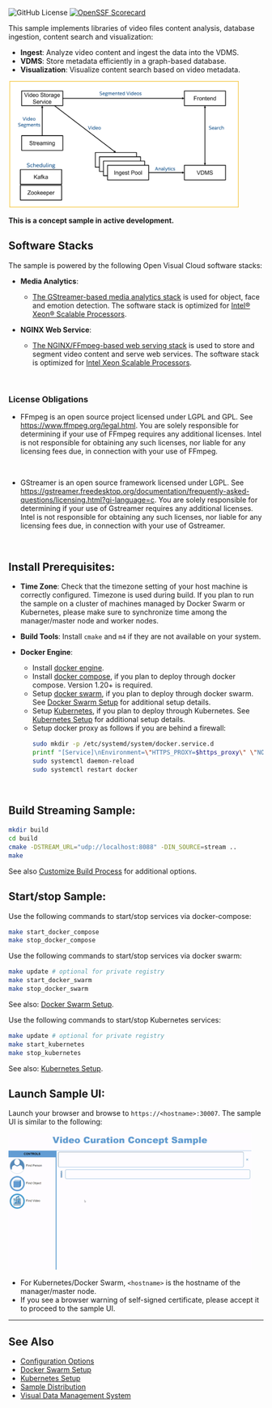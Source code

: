 ![GitHub License](https://img.shields.io/github/license/IntelLabs/Video-Curation-Sample)
[![OpenSSF Scorecard](https://api.scorecard.dev/projects/github.com/IntelLabs/Video-Curation-Sample/badge)](https://scorecard.dev/viewer/?uri=github.com/IntelLabs/Video-Curation-Sample)

This sample implements libraries of video files content analysis, database ingestion, content search and visualization:
- **Ingest**: Analyze video content and ingest the data into the VDMS.
- **VDMS**: Store metadata efficiently in a graph-based database.
- **Visualization**: Visualize content search based on video metadata.

<IMG src="doc/arch.png" height="250px">

**This is a concept sample in active development.**
<br>

## Software Stacks

The sample is powered by the following Open Visual Cloud software stacks:
- **Media Analytics**:
  - [The GStreamer-based media analytics stack](https://github.com/OpenVisualCloud/Dockerfiles/tree/v21.3/Xeon/ubuntu-18.04/analytics/gst) is used for object, face and emotion detection. The software stack is optimized for [Intel® Xeon® Scalable Processors](https://github.com/OpenVisualCloud/Dockerfiles/tree/v21.3/Xeon/ubuntu-18.04/analytics/gst).

- **NGINX Web Service**:
  - [The NGINX/FFmpeg-based web serving stack](https://github.com/OpenVisualCloud/Dockerfiles/tree/v23.1/Xeon/ubuntu-20.04/media/nginx) is used to store and segment video content and serve web services. The software stack is optimized for [Intel Xeon Scalable Processors](https://github.com/OpenVisualCloud/Dockerfiles/tree/v23.1/Xeon/ubuntu-20.04/media/nginx).
<br>

### License Obligations

- FFmpeg is an open source project licensed under LGPL and GPL. See https://www.ffmpeg.org/legal.html. You are solely responsible for determining if your use of FFmpeg requires any additional licenses. Intel is not responsible for obtaining any such licenses, nor liable for any licensing fees due, in connection with your use of FFmpeg.
<br>

- GStreamer is an open source framework licensed under LGPL. See https://gstreamer.freedesktop.org/documentation/frequently-asked-questions/licensing.html?gi-language=c.  You are solely responsible for determining if your use of Gstreamer requires any additional licenses.  Intel is not responsible for obtaining any such licenses, nor liable for any licensing fees due, in connection with your use of Gstreamer.
<br>


## Install Prerequisites:

- **Time Zone**: Check that the timezone setting of your host machine is correctly configured. Timezone is used during build. If you plan to run the sample on a cluster of machines managed by Docker Swarm or Kubernetes, please make sure to synchronize time among the manager/master node and worker nodes.

- **Build Tools**: Install ```cmake``` and ```m4``` if they are not available on your system.

- **Docker Engine**:
  - Install [docker engine](https://docs.docker.com/install).
  - Install [docker compose](https://docs.docker.com/compose/install), if you plan to deploy through docker compose. Version 1.20+ is required.
  - Setup [docker swarm](https://docs.docker.com/engine/swarm), if you plan to deploy through docker swarm. See [Docker Swarm Setup](deployment/docker-swarm/README.md) for additional setup details.
  - Setup [Kubernetes](https://kubernetes.io/docs/setup), if you plan to deploy through Kubernetes. See [Kubernetes Setup](deployment/kubernetes/README.md) for additional setup details.
  - Setup docker proxy as follows if you are behind a firewall:
    ```bash
    sudo mkdir -p /etc/systemd/system/docker.service.d
    printf "[Service]\nEnvironment=\"HTTPS_PROXY=$https_proxy\" \"NO_PROXY=$no_proxy\"\n" | sudo tee /etc/systemd/system/docker.service.d/proxy.conf
    sudo systemctl daemon-reload
    sudo systemctl restart docker
    ```
<br>


## Build Streaming Sample:

```bash
mkdir build
cd build
cmake -DSTREAM_URL="udp://localhost:8088" -DIN_SOURCE=stream ..
make
```

See also [Customize Build Process](doc/cmake.md) for additional options.
<br>

## Start/stop Sample:

Use the following commands to start/stop services via docker-compose:

```bash
make start_docker_compose
make stop_docker_compose
```

Use the following commands to start/stop services via docker swarm:

```bash
make update # optional for private registry
make start_docker_swarm
make stop_docker_swarm
```
See also:  [Docker Swarm Setup](deployment/docker-swarm/README.md).
<br>

Use the following commands to start/stop Kubernetes services:

```bash
make update # optional for private registry
make start_kubernetes
make stop_kubernetes
```

See also: [Kubernetes Setup](deployment/kubernetes/README.md).
<br>

## Launch Sample UI:

Launch your browser and browse to ```https://<hostname>:30007```. The sample UI is similar to the following:

<IMG src="doc/sample-ui.gif" height="270px"></IMG>

* For Kubernetes/Docker Swarm, ```<hostname>``` is the hostname of the manager/master node.
* If you see a browser warning of self-signed certificate, please accept it to proceed to the sample UI.

---

## See Also

- [Configuration Options](doc/cmake.md)
- [Docker Swarm Setup](deployment/docker-swarm/README.md)
- [Kubernetes Setup](deployment/kubernetes/README.md)
- [Sample Distribution](doc/dist.md)
- [Visual Data Management System](https://github.com/intellabs/vdms)


